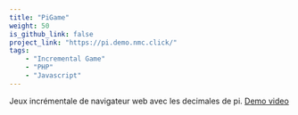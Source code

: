 ```yaml
---
title: "PiGame"
weight: 50
is_github_link: false
project_link: "https://pi.demo.nmc.click/"
tags:
    - "Incremental Game"
    - "PHP"
    - "Javascript"
---
```


Jeux incrémentale de navigateur web avec les decimales de pi. [Demo video](/img_projects/pi.demo.video.mp4)